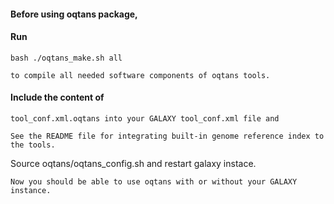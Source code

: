 #### Before using oqtans package, 

#### Run

    bash ./oqtans_make.sh all 

    to compile all needed software components of oqtans tools.

#### Include the content of 

    tool_conf.xml.oqtans into your GALAXY tool_conf.xml file and 
    
    See the README file for integrating built-in genome reference index to the tools.

Source oqtans/oqtans_config.sh and restart galaxy instace.

    Now you should be able to use oqtans with or without your GALAXY instance.

